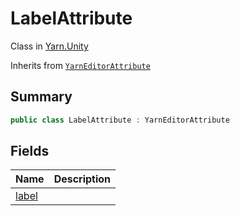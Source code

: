 # LabelAttribute

Class in [Yarn.Unity](/docs/api/csharp/yarn.unity.md)

Inherits from [`YarnEditorAttribute`](/docs/api/csharp/yarn.unity.yarneditorattribute.md)

## Summary



```csharp
public class LabelAttribute : YarnEditorAttribute
```

## Fields

|Name|Description|
|:---|:---|
|[label](/docs/api/csharp/yarn.unity.labelattribute.label.md)||

